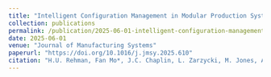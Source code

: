 ```yaml
---
title: "Intelligent Configuration Management in Modular Production Systems: Integrating Operational Semantics with Knowledge Graphs"
collection: publications
permalink: /publication/2025-06-01-intelligent-configuration-management
date: 2025-06-01
venue: "Journal of Manufacturing Systems"
paperurl: "https://doi.org/10.1016/j.jmsy.2025.610"
citation: "H.U. Rehman, Fan Mo*, J.C. Chaplin, L. Zarzycki, M. Jones, A. Maffei, S. Ratchev. Journal of Manufacturing Systems, Volume 80, June 2025, Pages 610-625."
---
```

